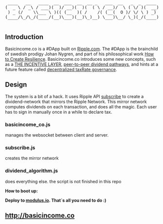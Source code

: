 <pre>
 ____   __   ____  __  ___  __  __ _   ___  __   _  _  ____     ___  __  
(  _ \ / _\ / ___)(  )/ __)(  )(  ( \ / __)/  \ ( \/ )(  __)   / __)/  \ 
 ) _ (/    \\___ \ )(( (__  )( /    /( (__(  O )/ \/ \ ) _)  _( (__(  O )
(____/\_/\_/(____/(__)\___)(__)\_)__) \___)\__/ \_)(_/(____)(_)\___)\__/ 

</pre>

## Introduction

Basicincome.co is a #DApp built on <a href="http://ripple.com">Ripple.com</a>. The #DApp is the brainchild of swedish prodigy Johan Nygren, and part of his philosophical work <a href="http://www.resilience.me/">How to Create Resilience</a>. Basicincome.co introduces some new concepts, such as a <a href="https://www.youtube.com/watch?v=sosu1YsR_Wo">THE INCENTIVE LAYER</a>, <a href="http://graph.basicincome.co">peer-to-peer dividend pathways</a>, and hints at a future feature called <a href="http://www.resilience.me/whitepaper-decentralised-taxrate-governance.html">decentralized taxRate governance</a>.


## Design


The system is a bit of a hack. It uses Ripple API <a href="https://ripple.com/build/websocket-tool/#subscribe">subscribe</a> to create a dividend-network that mirrors the Ripple Network. This mirror network computes dividends on each transaction, and does all the magic. Each user has to sign in manually once in a while to declare tax.

### basicincome_co.js

manages the websocket between client and server.



### subscribe.js 

creates the mirror network



### dividend_algorithm.js 

does everything else. the script is not finished in this repo



<b>How to boot up:<b>

Deploy to <a href="http://modulus.io">modulus.io</a>. That´s all you need to do :)


## http://basicincome.co
